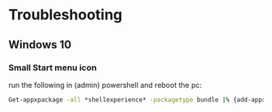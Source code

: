 # Troubleshooting

## Windows 10

### Small Start menu icon

run the following in (admin) powershell and reboot the pc:
```bat
Get-appxpackage -all *shellexperience* -packagetype bundle |% {add-appxpackage -register -disabledevelopmentmode ($_.installlocation + “\appxmetadata\appxbundlemanifest.xml”)}
```
